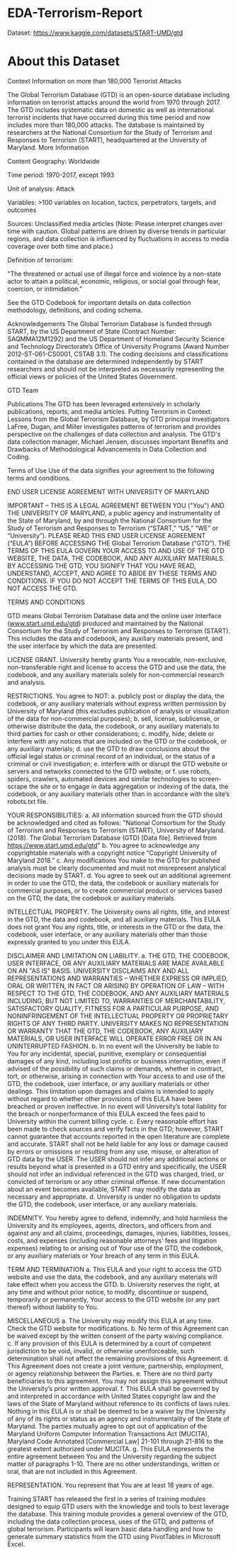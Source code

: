 # EDA-Terrorism-Report
Dataset: https://www.kaggle.com/datasets/START-UMD/gtd

# About this Dataset
Context
Information on more than 180,000 Terrorist Attacks

The Global Terrorism Database (GTD) is an open-source database including information on terrorist attacks around the world from 1970 through 2017. The GTD includes systematic data on domestic as well as international terrorist incidents that have occurred during this time period and now includes more than 180,000 attacks. The database is maintained by researchers at the National Consortium for the Study of Terrorism and Responses to Terrorism (START), headquartered at the University of Maryland.
More Information

Content
Geography: Worldwide

Time period: 1970-2017, except 1993

Unit of analysis: Attack

Variables: >100 variables on location, tactics, perpetrators, targets, and outcomes

Sources: Unclassified media articles (Note: Please interpret changes over time with caution. Global patterns are driven by diverse trends in particular regions, and data collection is influenced by fluctuations in access to media coverage over both time and place.)

Definition of terrorism:

"The threatened or actual use of illegal force and violence by a non-state actor to attain a political, economic, religious, or social goal through fear, coercion, or intimidation."

See the GTD Codebook for important details on data collection methodology, definitions, and coding schema.

Acknowledgements
The Global Terrorism Database is funded through START, by the US Department of State (Contract Number: SAQMMA12M1292) and the US Department of Homeland Security Science and Technology Directorate’s Office of University Programs (Award Number 2012-ST-061-CS0001, CSTAB 3.1). The coding decisions and classifications contained in the database are determined independently by START researchers and should not be interpreted as necessarily representing the official views or policies of the United States Government.

GTD Team

Publications
The GTD has been leveraged extensively in scholarly publications, reports, and media articles. Putting Terrorism in Context: Lessons from the Global Terrorism Database, by GTD principal investigators LaFree, Dugan, and Miller investigates patterns of terrorism and provides perspective on the challenges of data collection and analysis. The GTD's data collection manager, Michael Jensen, discusses important Benefits and Drawbacks of Methodological Advancements in Data Collection and Coding.

Terms of Use
Use of the data signifies your agreement to the following terms and conditions.

END USER LICENSE AGREEMENT WITH UNIVERSITY OF MARYLAND

IMPORTANT – THIS IS A LEGAL AGREEMENT BETWEEN YOU ("You") AND THE UNIVERSITY OF MARYLAND, a public agency and instrumentality of the State of Maryland, by and through the National Consortium for the Study of Terrorism and Responses to Terrorism (“START,” “US,” “WE” or “University”). PLEASE READ THIS END USER LICENSE AGREEMENT (“EULA”) BEFORE ACCESSING THE Global Terrorism Database (“GTD”). THE TERMS OF THIS EULA GOVERN YOUR ACCESS TO AND USE OF THE GTD WEBSITE, THE DATA, THE CODEBOOK, AND ANY AUXILIARY MATERIALS. BY ACCESSING THE GTD, YOU SIGNIFY THAT YOU HAVE READ, UNDERSTAND, ACCEPT, AND AGREE TO ABIDE BY THESE TERMS AND CONDITIONS. IF YOU DO NOT ACCEPT THE TERMS OF THIS EULA, DO NOT ACCESS THE GTD.

TERMS AND CONDITIONS

GTD means Global Terrorism Database data and the online user interface (www.start.umd.edu/gtd) produced and maintained by the National Consortium for the Study of Terrorism and Responses to Terrorism (START). This includes the data and codebook, any auxiliary materials present, and the user interface by which the data are presented.

LICENSE GRANT. University hereby grants You a revocable, non-exclusive, non-transferable right and license to access the GTD and use the data, the codebook, and any auxiliary materials solely for non-commercial research and analysis.

RESTRICTIONS. You agree to NOT:
a. publicly post or display the data, the codebook, or any auxiliary materials without express written permission by University of Maryland (this excludes publication of analysis or visualization of the data for non-commercial purposes);
b. sell, license, sublicense, or otherwise distribute the data, the codebook, or any auxiliary materials to third parties for cash or other considerations;
c. modify, hide, delete or interfere with any notices that are included on the GTD or the codebook, or any auxiliary materials;
d. use the GTD to draw conclusions about the official legal status or criminal record of an individual, or the status of a criminal or civil investigation;
e. interfere with or disrupt the GTD website or servers and networks connected to the GTD website; or
f. use robots, spiders, crawlers, automated devices and similar technologies to screen-scrape the site or to engage in data aggregation or indexing of the data, the codebook, or any auxiliary materials other than in accordance with the site’s robots.txt file.

YOUR RESPONSIBILITIES:
a. All information sourced from the GTD should be acknowledged and cited as follows: "National Consortium for the Study of Terrorism and Responses to Terrorism (START), University of Maryland. (2018). The Global Terrorism Database (GTD) [Data file]. Retrieved from https://www.start.umd.edu/gtd"
b. You agree to acknowledge any copyrightable materials with a copyright notice “Copyright University of Maryland 2018.”
c. Any modifications You make to the GTD for published analysis must be clearly documented and must not misrepresent analytical decisions made by START.
d. You agree to seek out an additional agreement in order to use the GTD, the data, the codebook or auxiliary materials for commercial purposes, or to create commercial product or services based on the GTD, the data, the codebook or auxiliary materials.

INTELLECTUAL PROPERTY. The University owns all rights, title, and interest in the GTD, the data and codebook, and all auxiliary materials. This EULA does not grant You any rights, title, or interests in the GTD or the data, the codebook, user interface, or any auxiliary materials other than those expressly granted to you under this EULA.

DISCLAIMER AND LIMITATION ON LIABILITY.
a. THE GTD, THE CODEBOOK, USER INTERFACE, OR ANY AUXILIARY MATERIALS ARE MADE AVAILABLE ON AN "AS IS" BASIS. UNIVERSITY DISCLAIMS ANY AND ALL REPRESENTATIONS AND WARRANTIES – WHETHER EXPRESS OR IMPLIED, ORAL OR WRITTEN, IN FACT OR ARISING BY OPERATION OF LAW – WITH RESPECT TO THE GTD, THE CODEBOOK, AND ANY AUXILIARY MATERIALS INCLUDING, BUT NOT LIMITED TO, WARRANTIES OF MERCHANTABILITY, SATISFACTORY QUALITY, FITNESS FOR A PARTICULAR PURPOSE, AND NONINFRINGEMENT OF THE INTELLECTUAL PROPERTY OR PROPRIETARY RIGHTS OF ANY THIRD PARTY. UNIVERSITY MAKES NO REPRESENTATION OR WARRANTY THAT THE GTD, THE CODEBOOK, ANY AUXILIARY MATERIALS, OR USER INTERFACE WILL OPERATE ERROR FREE OR IN AN UNINTERRUPTED FASHION.
b. In no event will the University be liable to You for any incidental, special, punitive, exemplary or consequential damages of any kind, including lost profits or business interruption, even if advised of the possibility of such claims or demands, whether in contract, tort, or otherwise, arising in connection with Your access to and use of the GTD, the codebook, user interface, or any auxiliary materials or other dealings. This limitation upon damages and claims is intended to apply without regard to whether other provisions of this EULA have been breached or proven ineffective. In no event will University’s total liability for the breach or nonperformance of this EULA exceed the fees paid to University within the current billing cycle.
c. Every reasonable effort has been made to check sources and verify facts in the GTD; however, START cannot guarantee that accounts reported in the open literature are complete and accurate. START shall not be held liable for any loss or damage caused by errors or omissions or resulting from any use, misuse, or alteration of GTD data by the USER. The USER should not infer any additional actions or results beyond what is presented in a GTD entry and specifically, the USER should not infer an individual referenced in the GTD was charged, tried, or convicted of terrorism or any other criminal offense. If new documentation about an event becomes available, START may modify the data as necessary and appropriate.
d. University is under no obligation to update the GTD, the codebook, user interface, or any auxiliary materials.

INDEMNITY. You hereby agree to defend, indemnify, and hold harmless the University and its employees, agents, directors, and officers from and against any and all claims, proceedings, damages, injuries, liabilities, losses, costs, and expenses (including reasonable attorneys’ fees and litigation expenses) relating to or arising out of Your use of the GTD, the codebook, or any auxiliary materials or Your breach of any term in this EULA.

TERM AND TERMINATION
a. This EULA and your right to access the GTD website and use the data, the codebook, and any auxiliary materials will take effect when you access the GTD.
b. University reserves the right, at any time and without prior notice, to modify, discontinue or suspend, temporarily or permanently, Your access to the GTD website (or any part thereof) without liability to You.

MISCELLANEOUS
a. The University may modify this EULA at any time. Check the GTD website for modifications.
b. No term of this Agreement can be waived except by the written consent of the party waiving compliance.
c. If any provision of this EULA is determined by a court of competent jurisdiction to be void, invalid, or otherwise unenforceable, such determination shall not affect the remaining provisions of this Agreement.
d. This Agreement does not create a joint venture, partnership, employment, or agency relationship between the Parties.
e. There are no third party beneficiaries to this agreement. You may not assign this agreement without the University’s prior written approval.
f. This EULA shall be governed by and interpreted in accordance with United States copyright law and the laws of the State of Maryland without reference to its conflicts of laws rules. Nothing in this EULA is or shall be deemed to be a waiver by the University of any of its rights or status as an agency and instrumentality of the State of Maryland. The parties mutually agree to opt out of application of the Maryland Uniform Computer Information Transactions Act (MUCITA), Maryland Code Annotated [Commercial Law] 21-101 through 21-816 to the greatest extent authorized under MUCITA.
g. This EULA represents the entire agreement between You and the University regarding the subject matter of paragraphs 1-10. There are no other understandings, written or oral, that are not included in this Agreement.

REPRESENTATION. You represent that You are at least 18 years of age.

Training
START has released the first in a series of training modules designed to equip GTD users with the knowledge and tools to best leverage the database. This training module provides a general overview of the GTD, including the data collection process, uses of the GTD, and patterns of global terrorism. Participants will learn basic data handling and how to generate summary statistics from the GTD using PivotTables in Microsoft Excel.
